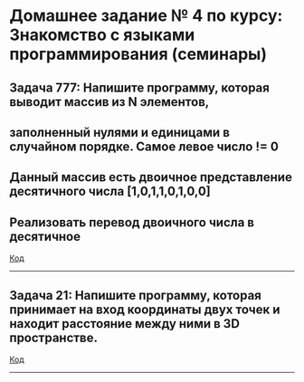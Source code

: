 # Домашнее задание № 4 по курсу: Знакомство с языками программирования (семинары)

## Задача 777: Напишите программу, которая выводит массив из N элементов,
## заполненный нулями и единицами в случайном порядке. Самое левое число != 0
## Данный массив есть двоичное представление десятичного числа [1,0,1,1,0,1,0,0]
## Реализовать перевод двоичного числа в десятичное

[Код](task_1/Program.cs)

-------------------

## Задача 21: Напишите программу, которая принимает на вход координаты двух точек и находит расстояние между ними в 3D пространстве.

[Код](task_2/Program.cs)

--------------------



